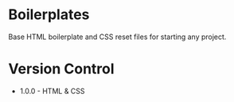 # Boilerplates
 Base HTML boilerplate and CSS reset files for starting any project.

# Version Control
- 1.0.0 - HTML & CSS